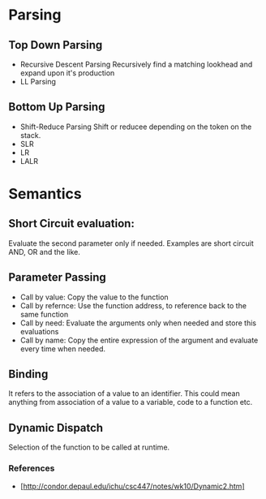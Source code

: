 # Parsing
## Top Down Parsing
- Recursive Descent Parsing
    Recursively find a matching lookhead and expand upon it's production
- LL Parsing

## Bottom Up Parsing
- Shift-Reduce Parsing
    Shift or reducee depending on the token on the stack.
- SLR
- LR
- LALR

# Semantics
## Short Circuit evaluation:
Evaluate the second parameter only if needed. Examples are short circuit
AND, OR and the like.

## Parameter Passing
- Call by value:
    Copy the value to the function
- Call by refernce:
    Use the function address, to reference back to the same function
- Call by need:
    Evaluate the arguments only when needed and store this evaluations
- Call by name:
    Copy the entire expression of the argument and evaluate every time when
    needed.

## Binding
It refers to the association of a value to an identifier. This could mean anything
from association of a value to a variable, code to a function etc.

## Dynamic Dispatch
Selection of the function to be called at runtime.

### References
- [http://condor.depaul.edu/ichu/csc447/notes/wk10/Dynamic2.htm]
